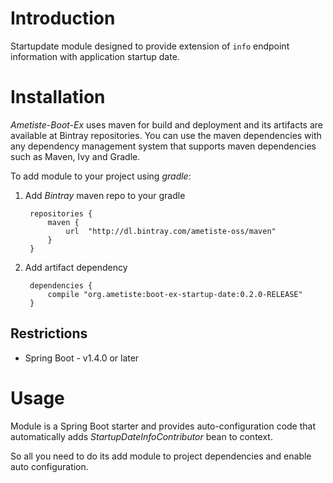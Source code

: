 # Introduction

Startupdate module designed to provide extension of `info` endpoint information with application startup date.

# Installation

_Ametiste-Boot-Ex_ uses maven for build and deployment and its artifacts are available at Bintray repositories. 
You can use the maven dependencies with any dependency management system that supports 
maven dependencies such as Maven, Ivy and Gradle.

To add module to your project using _gradle_:

1. Add _Bintray_ maven repo to your gradle
   
        repositories {
            maven {
                url  "http://dl.bintray.com/ametiste-oss/maven"
            }
        }

2. Add artifact dependency

        dependencies {
            compile "org.ametiste:boot-ex-startup-date:0.2.0-RELEASE"
        }

## Restrictions
 
- Spring Boot - v1.4.0 or later 

# Usage

Module is a Spring Boot starter and provides auto-configuration code that automatically adds _StartupDateInfoContributor_ 
bean to context. 

So all you need to do its add module to project dependencies and enable auto configuration. 